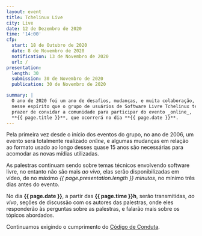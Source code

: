 ```yaml
---
layout: event
title: Tchelinux Live
city: Live
date: 12 de Dezembro de 2020
time: '14:00'
cfp:
  start: 18 de Outubro de 2020
  date: 8 de Novembro de 2020
  notification: 13 de Novembro de 2020
  url: /
presentation:
  length: 30
  submission: 30 de Novembro de 2020
  publication: 30 de Novembro de 2020

summary: |
  O ano de 2020 foi um ano de desafios, mudanças, e muita colaboração, e é
  nesse espírito que o grupo de usuários de Software Livre Tchelinux tem o
  prazer de convidar a comunidade para participar do evento _online_,
  **{{ page.title }}**, que ocorrerá no dia **{{ page.date }}**.
---
```


Pela primeira vez desde o início dos eventos do grupo, no ano de 2006, um evento será totalmente realizado _online_, e algumas mudanças em relação ao formato usado ao longo desses quase 15 anos são necessárias para acomodar as novas mídias utilizadas.

As palestras continuam sendo sobre temas técnicos envolvendo software livre, no entanto não são mais _ao vivo_, elas serão disponibilizadas em vídeo, de no máximo _{{ page.presentation.length }} minutos_, no mínimo três dias antes do evento.

No dia **{{ page.date }}**, a partir das **{{ page.time }}h**, serão transmitidas, _ao vivo_, seções de discussão com os autores das palestras, onde eles responderão às perguntas sobre as palestras, e falarão mais sobre os tópicos abordados.

Continuamos exigindo o cumprimento do [Código de Conduta](CODE_OF_CONDUCT).
